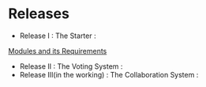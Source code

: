 # Releases

- Release I : The Starter :

[Modules and its Requirements](Releases%20f2c54e04599d444792d6886785350e33/Modules%20and%20its%20Requirements%20d843c437695b4539ac4ca36bc8a3ba96.md)

- Release II : The Voting System :
- Release III(in the working) : The Collaboration System :